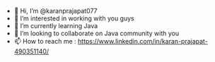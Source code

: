 - 👋 Hi, I’m @karanprajapat077
- 👀 I’m interested in working with you guys
- 🌱 I’m currently learning Java
- 💞️ I’m looking to collaborate on Java community with you
- 📫 How to reach me : https://www.linkedin.com/in/karan-prajapat-490351140/

<!---
karanprajapat077/karanprajapat077 is a ✨ special ✨ repository because its `README.md` (this file) appears on your GitHub profile.
You can click the Preview link to take a look at your changes.
--->
